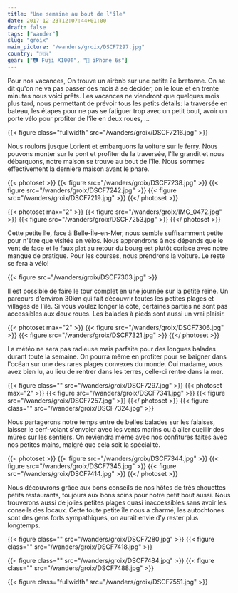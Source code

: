 ```yaml
---
title: "Une semaine au bout de l'île"
date: 2017-12-23T12:07:44+01:00
draft: false
tags: ["wander"]
slug: "groix"
main_picture: "/wanders/groix/DSCF7297.jpg"
country: "🇫🇷"
gear: ["📷 Fuji X100T", "📱 iPhone 6s"]
---
```


Pour nos vacances, On trouve un airbnb sur une petite île bretonne. On se dit qu'on ne va pas passer des mois à se décider, on le loue et en trente minutes nous voici prêts. Les vacances ne viendront que quelques mois plus tard, nous permettant de prévoir tous les petits détails: la traversée en bateau, les étapes pour ne pas se fatiguer trop avec un petit bout, avoir un porte vélo pour profiter de l'île en deux roues, ...

{{< figure class="fullwidth" src="/wanders/groix/DSCF7216.jpg" >}}

Nous roulons jusque Lorient et embarquons la voiture sur le ferry. Nous pouvons monter sur le pont et profiter de la traversée, l'île grandit et nous débarquons, notre maison se trouve au bout de l'île. Nous sommes effectivement la dernière maison avant le phare.

{{< photoset >}}
  {{< figure src="/wanders/groix/DSCF7238.jpg" >}}
  {{< figure src="/wanders/groix/DSCF7242.jpg" >}}
  {{< figure src="/wanders/groix/DSCF7219.jpg" >}}
{{</ photoset >}}

{{< photoset max="2" >}}
  {{< figure src="/wanders/groix/IMG_0472.jpg" >}}
  {{< figure src="/wanders/groix/DSCF7253.jpg" >}}
{{</ photoset >}}

Cette petite île, face à Belle-Île-en-Mer, nous semble suffisamment petite pour n'être que visitée en vélos. Nous apprendrons à nos dépends que le vent de face et le faux plat au retour du bourg est plutôt coriace avec notre manque de pratique. Pour les courses, nous prendrons la voiture. Le reste se fera à vélo!

{{< figure src="/wanders/groix/DSCF7303.jpg" >}}

Il est possible de faire le tour complet en une journée sur la petite reine. Un parcours d'environ 30km qui fait découvrir toutes les petites plages et villages de l'île. Si vous voulez longer la côte, certaines parties ne sont pas accessibles aux deux roues. Les balades à pieds sont aussi un vrai plaisir.

{{< photoset max="2" >}}
  {{< figure src="/wanders/groix/DSCF7306.jpg" >}}
  {{< figure src="/wanders/groix/DSCF7321.jpg" >}}
{{</ photoset >}}

La météo ne sera pas radieuse mais parfaite pour des longues balades durant toute la semaine. On pourra même en profiter pour se baigner dans l'océan sur une des rares plages convexes du monde. Oui madame, vous avez bien lu, au lieu de rentrer dans les terres, celle-ci rentre dans la mer.

{{< figure class="" src="/wanders/groix/DSCF7297.jpg" >}}
{{< photoset max="2" >}}
  {{< figure src="/wanders/groix/DSCF7341.jpg" >}}
  {{< figure src="/wanders/groix/DSCF7257.jpg" >}}
{{</ photoset >}}
{{< figure class="" src="/wanders/groix/DSCF7324.jpg" >}}

Nous partagerons notre temps entre de belles balades sur les falaises, laisser le cerf-volant s'envoler avec les vents marins ou à aller cueillir des mûres sur les sentiers. On reviendra même avec nos confitures faites avec nos petites mains, malgré que cela soit la spécialité.

{{< photoset >}}
  {{< figure src="/wanders/groix/DSCF7344.jpg" >}}
  {{< figure src="/wanders/groix/DSCF7345.jpg" >}}
  {{< figure src="/wanders/groix/DSCF7414.jpg" >}}
{{</ photoset >}}

Nous découvrons grâce aux bons conseils de nos hôtes de très chouettes petits restaurants, toujours aux bons soins pour notre petit bout aussi. Nous trouverons aussi de jolies petites plages quasi inaccessibles sans avoir les conseils des locaux. Cette toute petite île nous a charmé, les autochtones sont des gens forts sympathiques, on aurait envie d'y rester plus longtemps.

{{< figure class="" src="/wanders/groix/DSCF7280.jpg" >}}
{{< figure class="" src="/wanders/groix/DSCF7418.jpg" >}}

{{< figure class="" src="/wanders/groix/DSCF7484.jpg" >}}
{{< figure class="" src="/wanders/groix/DSCF7488.jpg" >}}

{{< figure class="fullwidth" src="/wanders/groix/DSCF7551.jpg" >}}
